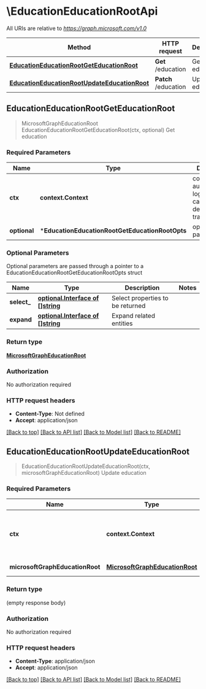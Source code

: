 # \EducationEducationRootApi

All URIs are relative to *https://graph.microsoft.com/v1.0*

Method | HTTP request | Description
------------- | ------------- | -------------
[**EducationEducationRootGetEducationRoot**](EducationEducationRootApi.md#EducationEducationRootGetEducationRoot) | **Get** /education | Get education
[**EducationEducationRootUpdateEducationRoot**](EducationEducationRootApi.md#EducationEducationRootUpdateEducationRoot) | **Patch** /education | Update education



## EducationEducationRootGetEducationRoot

> MicrosoftGraphEducationRoot EducationEducationRootGetEducationRoot(ctx, optional)
Get education

### Required Parameters


Name | Type | Description  | Notes
------------- | ------------- | ------------- | -------------
**ctx** | **context.Context** | context for authentication, logging, cancellation, deadlines, tracing, etc.
 **optional** | ***EducationEducationRootGetEducationRootOpts** | optional parameters | nil if no parameters

### Optional Parameters

Optional parameters are passed through a pointer to a EducationEducationRootGetEducationRootOpts struct


Name | Type | Description  | Notes
------------- | ------------- | ------------- | -------------
 **select_** | [**optional.Interface of []string**](string.md)| Select properties to be returned | 
 **expand** | [**optional.Interface of []string**](string.md)| Expand related entities | 

### Return type

[**MicrosoftGraphEducationRoot**](microsoft.graph.educationRoot.md)

### Authorization

No authorization required

### HTTP request headers

- **Content-Type**: Not defined
- **Accept**: application/json

[[Back to top]](#) [[Back to API list]](../README.md#documentation-for-api-endpoints)
[[Back to Model list]](../README.md#documentation-for-models)
[[Back to README]](../README.md)


## EducationEducationRootUpdateEducationRoot

> EducationEducationRootUpdateEducationRoot(ctx, microsoftGraphEducationRoot)
Update education

### Required Parameters


Name | Type | Description  | Notes
------------- | ------------- | ------------- | -------------
**ctx** | **context.Context** | context for authentication, logging, cancellation, deadlines, tracing, etc.
**microsoftGraphEducationRoot** | [**MicrosoftGraphEducationRoot**](MicrosoftGraphEducationRoot.md)| New property values | 

### Return type

 (empty response body)

### Authorization

No authorization required

### HTTP request headers

- **Content-Type**: application/json
- **Accept**: application/json

[[Back to top]](#) [[Back to API list]](../README.md#documentation-for-api-endpoints)
[[Back to Model list]](../README.md#documentation-for-models)
[[Back to README]](../README.md)

